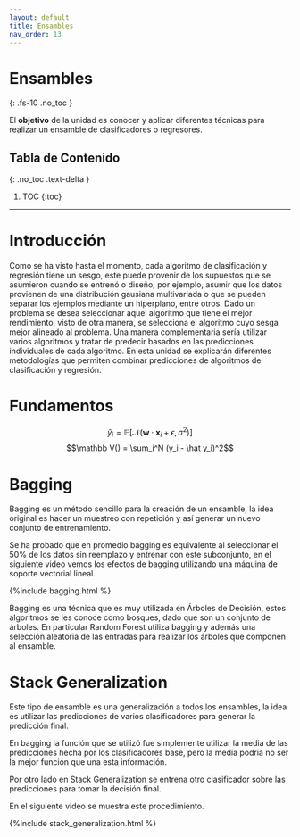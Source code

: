 ```yaml
---
layout: default
title: Ensambles
nav_order: 13
---
```


# Ensambles
{: .fs-10 .no_toc }

El **objetivo** de la unidad es conocer y aplicar diferentes técnicas para realizar un ensamble de clasificadores o regresores.

## Tabla de Contenido
{: .no_toc .text-delta }

1. TOC
{:toc}

---

# Introducción

Como se ha visto hasta el momento, cada algoritmo de clasificación y regresión tiene un sesgo, este puede provenir de los supuestos que se asumieron cuando se entrenó o diseño; por ejemplo, asumir que los datos provienen de una distribución gausiana multivariada o que se pueden separar los ejemplos mediante un hiperplano, entre otros. Dado un problema se desea seleccionar aquel algoritmo que tiene el mejor rendimiento, visto de otra manera, se selecciona el algoritmo cuyo sesga mejor alineado al problema. Una manera complementaria sería utilizar varios algoritmos y tratar de predecir basados en las predicciones individuales de cada algoritmo. En esta unidad se explicarán diferentes metodologías que permiten combinar predicciones de algoritmos de clasificación y regresión. 

# Fundamentos



$$\hat y_i = \mathbb E[\mathcal N(\mathbf w \cdot \mathbf x_i + \epsilon, \sigma^2)]$$
$$\mathbb V() = \sum_i^N (y_i - \hat y_i)^2$$

# Bagging

Bagging es un método sencillo para la creación de un ensamble, la idea 
original es hacer un muestreo con repetición y así generar un nuevo conjunto 
de entrenamiento. 

Se ha probado que en promedio bagging es equivalente al seleccionar el 50% de 
los datos sin reemplazo y entrenar con este subconjunto, en el siguiente 
video vemos los efectos de bagging utilizando una máquina de soporte 
vectorial lineal.

{%include bagging.html %}

Bagging es una técnica que es muy utilizada en Árboles de Decisión, estos
algoritmos se les conoce como bosques, dado que son un conjunto de árboles. 
En particular Random Forest utiliza bagging y además una selección aleatoria
de las entradas para realizar los árboles que componen al ensamble. 

# Stack Generalization

Este tipo de ensamble es una generalización a todos los ensambles, la idea es 
utilizar las predicciones de varios clasificadores para generar la predicción 
final. 

En bagging la función que se utilizó fue simplemente utilizar la media de las 
predicciones hecha por los clasificadores base, pero la media podría no ser 
la mejor función que una esta información. 

Por otro lado en Stack Generalization se entrena otro clasificador sobre las 
predicciones para tomar la decisión final. 

En el siguiente video se muestra este procedimiento. 

{%include stack_generalization.html %}